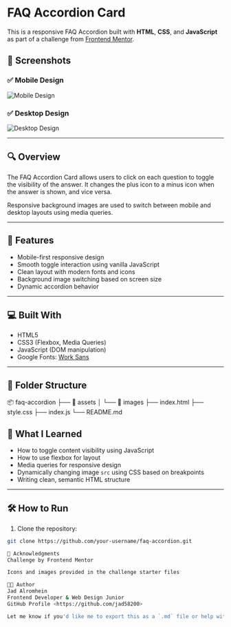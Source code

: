 # FAQ Accordion Card

This is a responsive FAQ Accordion built with **HTML**, **CSS**, and **JavaScript** as part of a challenge from [Frontend Mentor](https://www.frontendmentor.io/challenges/faq-accordion-card-XpS8c6ZENT).

## 📸 Screenshots

### ✅ Mobile Design  
![Mobile Design](./assets/images/background-pattern-mobile.svg)

### ✅ Desktop Design  
![Desktop Design](./assets/images/background-pattern-desktop.svg)

---

## 🔍 Overview

The FAQ Accordion Card allows users to click on each question to toggle the visibility of the answer. It changes the plus icon to a minus icon when the answer is shown, and vice versa.

Responsive background images are used to switch between mobile and desktop layouts using media queries.

---

## 🚀 Features

- Mobile-first responsive design
- Smooth toggle interaction using vanilla JavaScript
- Clean layout with modern fonts and icons
- Background image switching based on screen size
- Dynamic accordion behavior

---

## 💻 Built With

- HTML5
- CSS3 (Flexbox, Media Queries)
- JavaScript (DOM manipulation)
- Google Fonts: [Work Sans](https://fonts.google.com/specimen/Work+Sans)

---

## 📁 Folder Structure

📦 faq-accordion
├── 📁 assets
│ └── 📁 images
├── index.html
├── style.css
├── index.js
└── README.md

## 🧠 What I Learned

- How to toggle content visibility using JavaScript
- How to use flexbox for layout
- Media queries for responsive design
- Dynamically changing image `src` using CSS based on breakpoints
- Writing clean, semantic HTML structure

---

## 🛠️ How to Run

1. Clone the repository:
```bash
git clone https://github.com/your-username/faq-accordion.git

🙌 Acknowledgments
Challenge by Frontend Mentor

Icons and images provided in the challenge starter files

🧑‍💻 Author
Jad Alromhein
Frontend Developer & Web Design Junior
GitHub Profile <https://github.com/jad58200>

Let me know if you'd like me to export this as a `.md` file or help with pushing it to GitHub!
